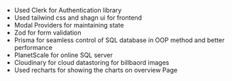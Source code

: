 - Used Clerk for Authentication library 
- Used tailwind css and shagn ui for frontend 
- Modal Providers for maintaining state 
- Zod for form validation 
- Prisma for seamless control of SQL database in OOP method and better performance
- PlanetScale for online SQL server
- Cloudinary for cloud datastoring for billbaord images
- Used recharts for showing the charts on overview Page
